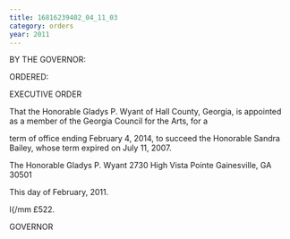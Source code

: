 ```yaml
---
title: 16816239402_04_11_03
category: orders
year: 2011
---
```

BY THE GOVERNOR:

ORDERED:

 

EXECUTIVE ORDER

That the Honorable Gladys P. Wyant of Hall County, Georgia, is
appointed as a member of the Georgia Council for the Arts, for a

term of office ending February 4, 2014, to succeed the Honorable
Sandra Bailey, whose term expired on July 11, 2007.

The Honorable Gladys P. Wyant
2730 High Vista Pointe
Gainesville, GA 30501

This  day of February, 2011.

l{\/mm £522.

GOVERNOR

